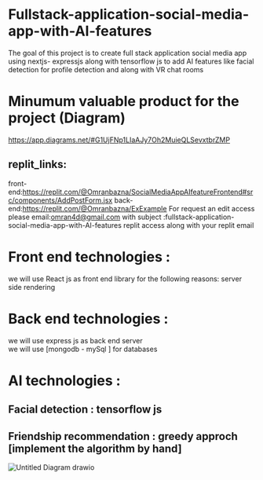 

# Fullstack-application-social-media-app-with-AI-features
The goal of this project is to create full stack application social media app using nextjs- expressjs along with tensorflow js to add AI features like facial detection for profile detection and along with VR chat rooms 

# Minumum valuable product for the project (Diagram)
https://app.diagrams.net/#G1UjFNp1LIaAJy7Oh2MuieQLSevxtbrZMP

## replit_links: 
  front-end:https://replit.com/@Omranbazna/SocialMediaAppAIfeatureFrontend#src/components/AddPostForm.jsx
  back-end:https://replit.com/@Omranbazna/ExExample
  For request an edit access please email:omran4d@gmail.com with subject :fullstack-application-social-media-app-with-AI-features replit access along with your replit email


# Front end technologies : 
 we will use  React js as front end library for the following reasons:
 server side rendering 
 



# Back end technologies : 
 we will use express js as back end server  
 we will use  [mongodb - mySql ] for databases
 
 
 
 # AI technologies : 
  ## Facial detection : tensorflow js 
     
  
     
  ## Friendship recommendation : greedy approch [implement the algorithm by hand]
 
![Untitled Diagram drawio](https://github.com/omaranBazna/fullstack-application-social-media-app-with-AI-features/assets/100542103/a8956c00-33c6-44ec-a5dc-78f15b94cbbc)


